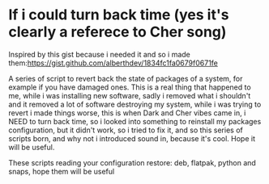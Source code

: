# If i could turn back time (yes it's clearly a referece to Cher song)

Inspired by this gist because i needed it and so i made them:https://gist.github.com/alberthdev/1834fc1fa0679f0671fe

A series of script to revert back the state of packages of a system, for example if you have damaged ones. This is a real thing that happened to me, while i was installing new software, sadly i removed what i shouldn't and it removed a lot of software destroying my system, while i was trying to revert i made things worse, this is when Dark and Cher vibes came in, i NEED to turn back time, so i looked into something to reinstall my packages configuration, but it didn't work, so i tried to fix it, and so this series of scripts born, and why not i introduced sound in, because it's cool. Hope it will be useful.

These scripts reading your configuration restore: deb, flatpak, python and snaps, hope them will be useful
